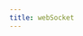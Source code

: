 ```yaml
---
title: webSocket
---
```


<script setup>
const packageName = '@wagmi/core'
</script>

<!-- @include: @shared/transports/webSocket.md -->
